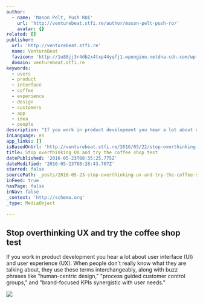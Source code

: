 ```yaml
---
author:
  - name: 'Mason Pelt, Push ROI'
    url: 'http://venturebeat.stfi.re/author/mason-pelt-push-ro/'
    avatar: {}
related: []
publisher:
  url: 'http://venturebeat.stfi.re'
  name: VentureBeat
  favicon: 'http://1u88jj3r4db2x4txp44yqfj1.wpengine.netdna-cdn.com/wp-content/themes/vbnews/img/favicon.ico'
  domain: venturebeat.stfi.re
keywords:
  - users
  - product
  - interface
  - coffee
  - experience
  - design
  - customers
  - app
  - idea
  - people
description: "If you work in product development you hear a lot about user interface (UI) and user experience (UX). When people don't really know what they are talking about, they use these terms interchangeably, along with buzz phrases like \"human-centric design,\" \"process guided customer control groups,\" and \"brand-focused KPIs synergistic with user needs.\""
inLanguage: en
app_links: []
isBasedOnUrl: 'http://venturebeat.stfi.re/2016/05/22/stop-overthinking-ux-and-try-the-coffee-shop-test/?sf=roplanx'
title: Stop overthinking UX and try the coffee shop test
datePublished: '2016-05-23T08:35:25.775Z'
dateModified: '2016-05-23T08:28:43.707Z'
starred: false
sourcePath: _posts/2016-05-23-stop-overthinking-ux-and-try-the-coffee-shop-test.md
inFeed: true
hasPage: false
inNav: false
_context: 'http://schema.org'
_type: MediaObject

---
```

<article style=""><h1>Stop overthinking UX and try the coffee shop test</h1><p>If you work in product development you hear a lot about user interface (UI) and user experience (UX). When people don't really know what they are talking about, they use these terms interchangeably, along with buzz phrases like "human-centric design," "process guided customer control groups," and "brand-focused KPIs synergistic with user needs."</p><img src="http://1u88jj3r4db2x4txp44yqfj1.wpengine.netdna-cdn.com/wp-content/uploads/2016/05/woman-coffee-shop-780x441.jpg" /></article>